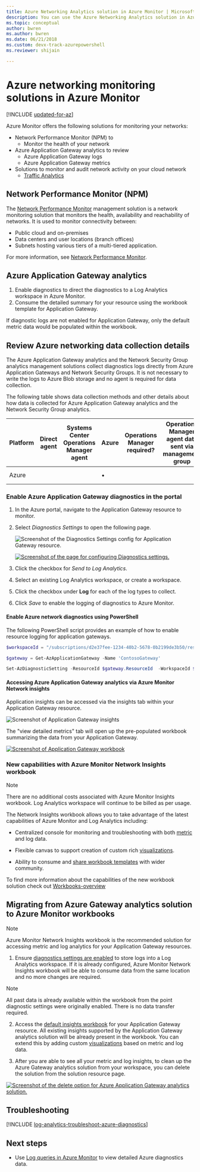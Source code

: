 ```yaml
---
title: Azure Networking Analytics solution in Azure Monitor | Microsoft Docs
description: You can use the Azure Networking Analytics solution in Azure Monitor to review Azure network security group logs and Azure Application Gateway logs.
ms.topic: conceptual
author: bwren
ms.author: bwren
ms.date: 06/21/2018 
ms.custom: devx-track-azurepowershell
ms.reviewer: shijain

---
```


# Azure networking monitoring solutions in Azure Monitor

[!INCLUDE [updated-for-az](../../../includes/updated-for-az.md)]

Azure Monitor offers the following solutions for monitoring your networks:
* Network Performance Monitor (NPM) to
    * Monitor the health of your network
* Azure Application Gateway analytics to review
    * Azure Application Gateway logs
    * Azure Application Gateway metrics
* Solutions to monitor and audit network activity on your cloud network
    * [Traffic Analytics](../../networking/network-monitoring-overview.md#traffic-analytics) 

## Network Performance Monitor (NPM)

The [Network Performance Monitor](../../networking/network-monitoring-overview.md) management solution is a network monitoring solution that monitors the health, availability and reachability of networks.  It is used to monitor connectivity between:

* Public cloud and on-premises
* Data centers and user locations (branch offices)
* Subnets hosting various tiers of a multi-tiered application.

For more information, see [Network Performance Monitor](../../networking/network-monitoring-overview.md).


## Azure Application Gateway analytics

1. Enable diagnostics to direct the diagnostics to a Log Analytics workspace in Azure Monitor.
2. Consume the detailed summary for your resource using the workbook template for Application Gateway.

If diagnostic logs are not enabled for Application Gateway, only the default metric data would be populated within the workbook.


## Review Azure networking data collection details
The Azure Application Gateway analytics and the Network Security Group analytics management solutions collect diagnostics logs directly from Azure Application Gateways and Network Security Groups. It is not necessary to write the logs to Azure Blob storage and no agent is required for data collection.

The following table shows data collection methods and other details about how data is collected for Azure Application Gateway analytics and the Network Security Group analytics.

| Platform | Direct agent | Systems Center Operations Manager agent | Azure | Operations Manager required? | Operations Manager agent data sent via management group | Collection frequency |
| --- | --- | --- | --- | --- | --- | --- |
| Azure |  |  |&#8226; |  |  |when logged |


### Enable Azure Application Gateway diagnostics in the portal

1. In the Azure portal, navigate to the Application Gateway resource to monitor.
2. Select *Diagnostics Settings* to open the following page.

   ![Screenshot of the Diagnostics Settings config for Application Gateway resource.](media/azure-networking-analytics/diagnostic-settings-1.png)

   [![Screenshot of the page for configuring Diagnostics settings.](media/azure-networking-analytics/diagnostic-settings-2.png)](media/azure-networking-analytics/application-gateway-diagnostics-2.png#lightbox)

5. Click the checkbox for *Send to Log Analytics*.
6. Select an existing Log Analytics workspace, or create a workspace.
7. Click the checkbox under **Log** for each of the log types to collect.
8. Click *Save* to enable the logging of diagnostics to Azure Monitor.

#### Enable Azure network diagnostics using PowerShell

The following PowerShell script provides an example of how to enable resource logging for application gateways.

```powershell
$workspaceId = "/subscriptions/d2e37fee-1234-40b2-5678-0b2199de3b50/resourcegroups/oi-default-east-us/providers/microsoft.operationalinsights/workspaces/rollingbaskets"

$gateway = Get-AzApplicationGateway -Name 'ContosoGateway'

Set-AzDiagnosticSetting -ResourceId $gateway.ResourceId  -WorkspaceId $workspaceId -Enabled $true
```

#### Accessing Azure Application Gateway analytics via Azure Monitor Network insights

Application insights can be accessed via the insights tab within your Application Gateway resource.

![Screenshot of Application Gateway insights](media/azure-networking-analytics/azure-appgw-insights.png)

The "view detailed metrics" tab will open up the pre-populated workbook summarizing the data from your Application Gateway.

[![Screenshot of Application Gateway workbook](media/azure-networking-analytics/azure-appgw-workbook.png)](media/azure-networking-analytics/application-gateway-workbook.png#lightbox)

### New capabilities with Azure Monitor Network Insights workbook

> [!NOTE]
> There are no additional costs associated with Azure Monitor Insights workbook. Log Analytics workspace will continue to be billed as per usage.

The Network Insights workbook allows you to take advantage of the latest capabilities of Azure Monitor and Log Analytics including:

* Centralized console for monitoring and troubleshooting with both [metric](../../network-watcher/network-insights-overview.md#resource-health-and-metrics) and log data.

* Flexible canvas to support creation of custom rich [visualizations](../visualize/workbooks-overview.md#visualizations).

* Ability to consume and [share workbook templates](../visualize/workbooks-templates.md) with wider community.

To find more information about the capabilities of the new workbook solution check out [Workbooks-overview](../visualize/workbooks-overview.md)

## Migrating from Azure Gateway analytics solution to Azure Monitor workbooks

> [!NOTE]
> Azure Monitor Network Insights workbook is the recommended solution for accessing metric and log analytics for your Application Gateway resources.

1. Ensure [diagnostics settings are enabled](#enable-azure-application-gateway-diagnostics-in-the-portal) to store logs into a Log Analytics workspace. If it is already configured, Azure Monitor Network Insights workbook will be able to consume data from the same location and no more changes are required.

> [!NOTE]
> All past data is already available within the workbook from the point diagnostic settings were originally enabled. There is no data transfer required.

2. Access the [default insights workbook](#accessing-azure-application-gateway-analytics-via-azure-monitor-network-insights) for your Application Gateway resource. All existing insights supported by the Application Gateway analytics solution will be already present in the workbook. You can extend this by adding custom [visualizations](../visualize/workbooks-overview.md#visualizations) based on metric and log data.

3. After you are able to see all your metric and log insights, to clean up the Azure Gateway analytics solution from your workspace, you can delete the solution from the solution resource page.

[![Screenshot of the delete option for Azure Application Gateway analytics solution.](media/azure-networking-analytics/azure-appgw-analytics-delete.png)](media/azure-networking-analytics/application-gateway-analytics-delete.png#lightbox)


## Troubleshooting
[!INCLUDE [log-analytics-troubleshoot-azure-diagnostics](../../../includes/log-analytics-troubleshoot-azure-diagnostics.md)]

## Next steps
* Use [Log queries in Azure Monitor](../logs/log-query-overview.md) to view detailed Azure diagnostics data.

